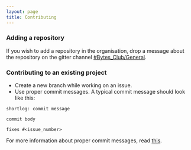 ```yaml
---
layout: page
title: Contributing
---
```


### Adding a repository

If you wish to add a repository in the organisation, drop a message about the repository on the gitter channel [#Bytes_Club/General](https://gitter.im/Bytes_Club/General).

### Contributing to an existing project

* Create a new branch while working on an issue.
* Use proper commit messages. A typical commit message should look like this: 

```
shortlog: commit message

commit body

fixes #<issue_number>
```

For more information about proper commit messages, read [this](https://chris.beams.io/posts/git-commit/).
